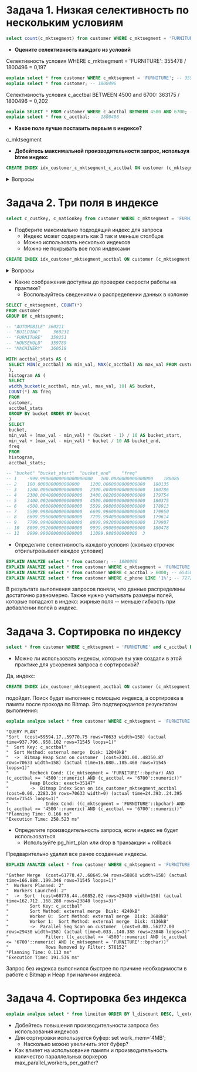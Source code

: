 # Задача 1. Низкая селективность по нескольким условиям

```sql
select count(c_mktsegment) from customer WHERE c_mktsegment = 'FURNITURE' and c_acctbal BETWEEN 4500 and 6700;
```

* **Оцените селективность каждого из условий**

Селективность условия WHERE c_mktsegment = 'FURNITURE': 355478 / 1800496 = 0,197

```sql
explain select * from customer WHERE c_mktsegment = 'FURNITURE'; -- 355478
explain select * from customer; -- 1800496
```

Селективность условия c_acctbal BETWEEN 4500 and 6700: 363175 / 1800496 = 0,202

```sql
explain SELECT * FROM customer WHERE c_acctbal BETWEEN 4500 AND 6700; -- 363175
explain select * from c_acctbal; -- 1800496
```

* **Какое поле лучше поставить первым в индексе?**

c_mktsegment

* **Добейтесь максимальной производительности запрос, используя btree индекс**

```sql
CREATE INDEX idx_customer_c_mktsegment_c_acctbal ON customer (c_mktsegment, c_acctbal); -- время выполнения select составило 15ms
```

<details>

<summary>Вопросы</summary>
Как обычно применяют термин селективность: селективность условия/ селективность колонки / селективность индекса?

Индекс будет работать тем эффективнее, чем ниже селективность условия в том смысле, что условие отбирает меньшую долю строк?

</details>

# Задача 2. Три поля в индексе

```sql
select c_custkey, c_nationkey from customer WHERE c_mktsegment = 'FURNITURE' and c_acctbal > 6000 and c_phone LIKE '1%';
```

* Подберите максимально подходящий индекс для запроса
  * Индекс может содержать как 3 так и меньше столбцов
  * Можно использовать несколько индексов
  * Можно не покрывать все поля индексами

```sql
CREATE INDEX idx_customer_mktsegment_acctbal ON customer (c_mktsegment, c_acctbal);
```

<details>

<summary>Вопросы</summary>

Почему не подошли индексы?

```sql
CREATE INDEX idx_1 ON customer (c_mktsegment, c_acctbal, c_phone); -- LIKE '1%' плохо фильтрует строки?
```

```sql
CREATE INDEX idx_2 ON customer (c_mktsegment, c_acctbal, c_phone) INCLUDE (c_nationkey); -- слишком жирные страницы в комбинации с предыдущим?
```

Причина в c_acctbal::numeric?

</details>

* Какие соображения доступны до проверки скорости работы на практике?
  * Воспользуйтесь сведениями о распределении данных в колонке

```sql
SELECT c_mktsegment, COUNT(*) 
FROM customer 
GROUP BY c_mktsegment;

-- "AUTOMOBILE"	360211
-- "BUILDING"	  360231
-- "FURNITURE"	 359251
-- "HOUSEHOLD"	 359789
-- "MACHINERY"	 360518
```

```sql
WITH acctbal_stats AS (
 SELECT MIN(c_acctbal) AS min_val, MAX(c_acctbal) AS max_val FROM customer
 ),
 histogram AS (
 SELECT
 width_bucket(c_acctbal, min_val, max_val, 10) AS bucket,
 COUNT(*) AS freq
 FROM
 customer,
 acctbal_stats
 GROUP BY bucket ORDER BY bucket
 )
 SELECT
 bucket,
 min_val + (max_val - min_val) * (bucket - 1) / 10 AS bucket_start,
 min_val + (max_val - min_val) * bucket / 10 AS bucket_end,
 freq
 FROM
 histogram,
 acctbal_stats;

-- "bucket"	"bucket_start"	"bucket_end"	"freq"
-- 1	-999.99000000000000000000	100.0080000000000000	180085
-- 2	100.0080000000000000	1200.0060000000000000	180135
-- 3	1200.0060000000000000	2300.0040000000000000	180786
-- 4	2300.0040000000000000	3400.0020000000000000	179754
-- 5	3400.0020000000000000	4500.0000000000000000	180375
-- 6	4500.0000000000000000	5599.9980000000000000	178913
-- 7	5599.9980000000000000	6699.9960000000000000	179950
-- 8	6699.9960000000000000	7799.9940000000000000	179614
-- 9	7799.9940000000000000	8899.9920000000000000	179907
-- 10	8899.9920000000000000	9999.9900000000000000	180478
-- 11	9999.9900000000000000	11099.988000000000	3
```

  * Определите селективность каждого условия (сколько строчек отфильтровывает каждое условие)

```sql
EXPLAIN ANALYZE select * from customer; -- 1800000
EXPLAIN ANALYZE select * from customer WHERE c_mktsegment = 'FURNITURE'; -- 355200
EXPLAIN ANALYZE select * from customer WHERE c_acctbal > 6000; -- 654586
EXPLAIN ANALYZE select * from customer WHERE c_phone LIKE '1%'; -- 727273 
```

В результате выполнения запросов поняли, что данные распределены достаточно равномерно. Также нужно учитывать размеры полей, которые попадают в индекс: жирные поля -- меньше гибкость при добавлении полей в индекс.

# Задача 3. Сортировка по индексу

```sql
select * from customer WHERE c_mktsegment = 'FURNITURE' and c_acctbal BETWEEN 4500 and 6700 ORDER BY c_acctbal;
```

* Можно ли использовать индексы, которые вы уже создали в этой практике для ускорения запроса с сортировкой?

Да, индекс:

```sql
CREATE INDEX idx_customer_mktsegment_acctbal ON customer (c_mktsegment, c_acctbal);
```

подойдет. Поиск будет выполнен с помощью индекса, а сортировка в памяти после прохода по Bitmap. Это подтверждается результатом выполнения:

```sql
explain analyze select * from customer WHERE c_mktsegment = 'FURNITURE' and c_acctbal BETWEEN 4500 and 6700 ORDER BY c_acctbal;
```

```
"QUERY PLAN"
"Sort  (cost=59594.17..59770.75 rows=70633 width=158) (actual time=937.796..958.102 rows=71545 loops=1)"
"  Sort Key: c_acctbal"
"  Sort Method: external merge  Disk: 12040kB"
"  ->  Bitmap Heap Scan on customer  (cost=2301.00..48350.87 rows=70633 width=158) (actual time=16.080..185.468 rows=71545 loops=1)"
"        Recheck Cond: ((c_mktsegment = 'FURNITURE'::bpchar) AND (c_acctbal >= '4500'::numeric) AND (c_acctbal <= '6700'::numeric))"
"        Heap Blocks: exact=35147"
"        ->  Bitmap Index Scan on idx_customer_mktsegment_acctbal  (cost=0.00..2283.34 rows=70633 width=0) (actual time=24.393..24.395 rows=71545 loops=1)"
"              Index Cond: ((c_mktsegment = 'FURNITURE'::bpchar) AND (c_acctbal >= '4500'::numeric) AND (c_acctbal <= '6700'::numeric))"
"Planning Time: 0.166 ms"
"Execution Time: 258.523 ms"
```

* Определите производительность запроса, если индекс не будет использоваться
  * Используйте pg_hint_plan или drop в транзакции + rollback

Предварительно удалил все ранее созданные индексы.

```sql
EXPLAIN ANALYZE select * from customer WHERE c_mktsegment = 'FURNITURE' and c_acctbal BETWEEN 4500 and 6700 ORDER BY c_acctbal;
```

```
"Gather Merge  (cost=61778.47..68645.94 rows=58860 width=158) (actual time=166.888..199.346 rows=71545 loops=1)"
"  Workers Planned: 2"
"  Workers Launched: 2"
"  ->  Sort  (cost=60778.44..60852.02 rows=29430 width=158) (actual time=162.712..168.288 rows=23848 loops=3)"
"        Sort Key: c_acctbal"
"        Sort Method: external merge  Disk: 4240kB"
"        Worker 0:  Sort Method: external merge  Disk: 3688kB"
"        Worker 1:  Sort Method: external merge  Disk: 4136kB"
"        ->  Parallel Seq Scan on customer  (cost=0.00..56277.00 rows=29430 width=158) (actual time=0.033..140.388 rows=23848 loops=3)"
"              Filter: ((c_acctbal >= '4500'::numeric) AND (c_acctbal <= '6700'::numeric) AND (c_mktsegment = 'FURNITURE'::bpchar))"
"              Rows Removed by Filter: 576152"
"Planning Time: 0.113 ms"
"Execution Time: 191.536 ms"
```

Запрос без индекса выполнился быстрее по причине необходимости в работе с Bitmap и Heap при наличии индекса.

# Задача 4. Сортировка без индекса

```sql
explain analyze select * from lineitem ORDER BY l_discount DESC, l_extendedprice LIMIT 10000;
```

* Добейтесь повышения производительности запроса без использования индексов
* Для сортировки используется буфер: set work_mem='4MB';
  * Насколько можно увеличить этот буфер?
* Как влияет на использование памяти и производительность количество параллельных воркеров max_parallel_workers_per_gather? 
